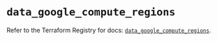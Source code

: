 # `data_google_compute_regions`

Refer to the Terraform Registry for docs: [`data_google_compute_regions`](https://registry.terraform.io/providers/hashicorp/google-beta/5.13.0/docs/data-sources/google_compute_regions).
